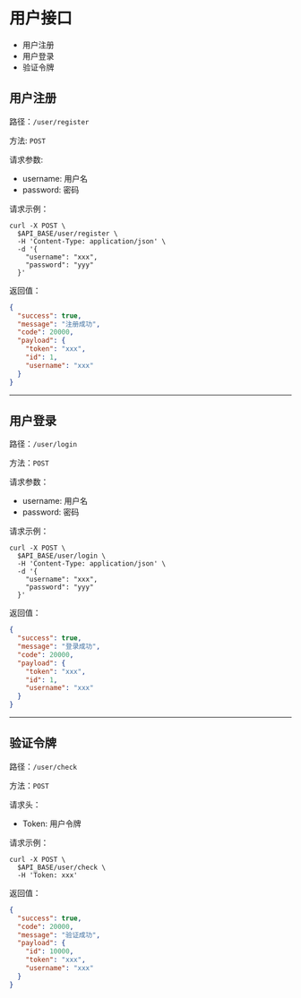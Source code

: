 # 用户接口

* 用户注册
* 用户登录
* 验证令牌

## 用户注册

路径：`/user/register`

方法: `POST`

请求参数:

* username: 用户名
* password: 密码

请求示例：

```shell
curl -X POST \
  $API_BASE/user/register \
  -H 'Content-Type: application/json' \
  -d '{
    "username": "xxx",
    "password": "yyy"
  }'
```

返回值：

```json
{
  "success": true,
  "message": "注册成功",
  "code": 20000,
  "payload": {
    "token": "xxx",
    "id": 1,
    "username": "xxx"
  }
}
```

---

## 用户登录

路径：`/user/login`

方法：`POST`

请求参数：

* username: 用户名
* password: 密码

请求示例：

```shell
curl -X POST \
  $API_BASE/user/login \
  -H 'Content-Type: application/json' \
  -d '{
    "username": "xxx",
    "password": "yyy"
  }'
```

返回值：

```json
{
  "success": true,
  "message": "登录成功",
  "code": 20000,
  "payload": {
    "token": "xxx",
    "id": 1,
    "username": "xxx"
  }
}
```

---

## 验证令牌

路径：`/user/check`

方法：`POST`

请求头：

* Token: 用户令牌

请求示例：

```shell
curl -X POST \
  $API_BASE/user/check \
  -H 'Token: xxx'
```

返回值：

```json
{
  "success": true,
  "code": 20000,
  "message": "验证成功",
  "payload": {
    "id": 10000,
    "token": "xxx",
    "username": "xxx"
  }
}
```
